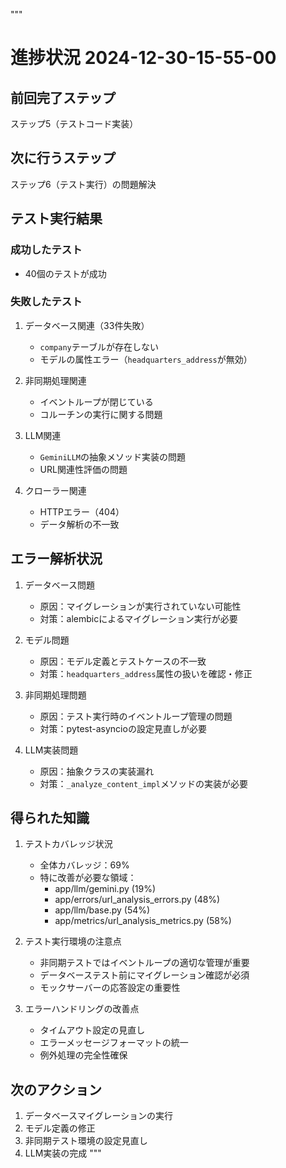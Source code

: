 """
# 進捗状況 2024-12-30-15-55-00

## 前回完了ステップ
ステップ5（テストコード実装）

## 次に行うステップ
ステップ6（テスト実行）の問題解決

## テスト実行結果

### 成功したテスト
- 40個のテストが成功

### 失敗したテスト
1. データベース関連（33件失敗）
   - `company`テーブルが存在しない
   - モデルの属性エラー（`headquarters_address`が無効）

2. 非同期処理関連
   - イベントループが閉じている
   - コルーチンの実行に関する問題

3. LLM関連
   - `GeminiLLM`の抽象メソッド実装の問題
   - URL関連性評価の問題

4. クローラー関連
   - HTTPエラー（404）
   - データ解析の不一致

## エラー解析状況

1. データベース問題
   - 原因：マイグレーションが実行されていない可能性
   - 対策：alembicによるマイグレーション実行が必要

2. モデル問題
   - 原因：モデル定義とテストケースの不一致
   - 対策：`headquarters_address`属性の扱いを確認・修正

3. 非同期処理問題
   - 原因：テスト実行時のイベントループ管理の問題
   - 対策：pytest-asyncioの設定見直しが必要

4. LLM実装問題
   - 原因：抽象クラスの実装漏れ
   - 対策：`_analyze_content_impl`メソッドの実装が必要

## 得られた知識

1. テストカバレッジ状況
   - 全体カバレッジ：69%
   - 特に改善が必要な領域：
     - app/llm/gemini.py (19%)
     - app/errors/url_analysis_errors.py (48%)
     - app/llm/base.py (54%)
     - app/metrics/url_analysis_metrics.py (58%)

2. テスト実行環境の注意点
   - 非同期テストではイベントループの適切な管理が重要
   - データベーステスト前にマイグレーション確認が必須
   - モックサーバーの応答設定の重要性

3. エラーハンドリングの改善点
   - タイムアウト設定の見直し
   - エラーメッセージフォーマットの統一
   - 例外処理の完全性確保

## 次のアクション
1. データベースマイグレーションの実行
2. モデル定義の修正
3. 非同期テスト環境の設定見直し
4. LLM実装の完成
""" 